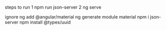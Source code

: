 steps to run 
1 npm run json-server
2 ng serve

ignore
ng add @angular/material
ng generate module material
npm i  json-server
npm install @types/uuid
